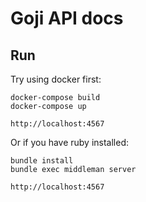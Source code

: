 # Goji API docs

## Run

Try using docker first:

    docker-compose build
    docker-compose up

    http://localhost:4567

Or if you have ruby installed:

    bundle install
    bundle exec middleman server

    http://localhost:4567
